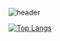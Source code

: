 ![header](https://capsule-render.vercel.app/api?type=wave&color=auto&height=300&section=header&text=seokahi%20render&fontSize=90)



[![Top Langs](https://github-readme-stats.vercel.app/api/top-langs/?username=anuraghazra)](https://github.com/seokahi/seokahi/edit/main/README.md)
